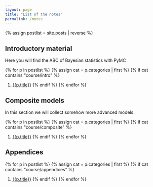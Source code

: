 ```yaml
---
layout: page
title: "List of the notes"
permalink: /notes
---
```


{% assign postlist = site.posts | reverse %}

## Introductory material

Here you will find the ABC of Bayesian statistics with PyMC

{% for p in postlist %}
        {% assign cat = p.categories | first %}
        {% if cat contains "course/intro" %}
1. [{{p.title}}]({{p.tags}})
        {% endif %}
{% endfor %}

## Composite models

In this section we will collect somehow more advanced models.

{% for p in postlist %}
        {% assign cat = p.categories | first %}
        {% if cat contains "course/composite" %}
1. [{{p.title}}]({{p.tags}})
        {% endif %}
{% endfor %}

## Appendices

{% for p in postlist %}
        {% assign cat = p.categories | first %}
        {% if cat contains "course/appendices" %}
1. [{{p.title}}]({{p.tags}})
        {% endif %}
{% endfor %}
